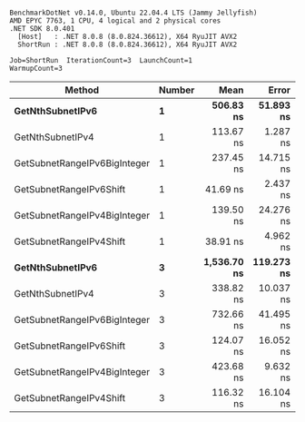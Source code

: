 ```

BenchmarkDotNet v0.14.0, Ubuntu 22.04.4 LTS (Jammy Jellyfish)
AMD EPYC 7763, 1 CPU, 4 logical and 2 physical cores
.NET SDK 8.0.401
  [Host]   : .NET 8.0.8 (8.0.824.36612), X64 RyuJIT AVX2
  ShortRun : .NET 8.0.8 (8.0.824.36612), X64 RyuJIT AVX2

Job=ShortRun  IterationCount=3  LaunchCount=1  
WarmupCount=3  

```
| Method                       | Number | Mean        | Error      | StdDev   | Min         | Max         | Gen0   | Allocated |
|----------------------------- |------- |------------:|-----------:|---------:|------------:|------------:|-------:|----------:|
| **GetNthSubnetIPv6**             | **1**      |   **506.83 ns** |  **51.893 ns** | **2.844 ns** |   **504.41 ns** |   **509.96 ns** | **0.0076** |     **696 B** |
| GetNthSubnetIPv4             | 1      |   113.67 ns |   1.287 ns | 0.071 ns |   113.60 ns |   113.74 ns | 0.0019 |     160 B |
| GetSubnetRangeIPv6BigInteger | 1      |   237.45 ns |  14.715 ns | 0.807 ns |   236.78 ns |   238.34 ns | 0.0050 |     432 B |
| GetSubnetRangeIPv6Shift      | 1      |    41.69 ns |   2.437 ns | 0.134 ns |    41.57 ns |    41.84 ns | 0.0019 |     160 B |
| GetSubnetRangeIPv4BigInteger | 1      |   139.50 ns |  24.276 ns | 1.331 ns |   138.54 ns |   141.02 ns | 0.0024 |     208 B |
| GetSubnetRangeIPv4Shift      | 1      |    38.91 ns |   4.962 ns | 0.272 ns |    38.75 ns |    39.23 ns | 0.0021 |     176 B |
| **GetNthSubnetIPv6**             | **3**      | **1,536.70 ns** | **119.273 ns** | **6.538 ns** | **1,529.17 ns** | **1,541.00 ns** | **0.0248** |    **2168 B** |
| GetNthSubnetIPv4             | 3      |   338.82 ns |  10.037 ns | 0.550 ns |   338.26 ns |   339.36 ns | 0.0057 |     480 B |
| GetSubnetRangeIPv6BigInteger | 3      |   732.66 ns |  41.495 ns | 2.275 ns |   730.39 ns |   734.94 ns | 0.0153 |    1296 B |
| GetSubnetRangeIPv6Shift      | 3      |   124.07 ns |  16.052 ns | 0.880 ns |   123.08 ns |   124.77 ns | 0.0057 |     480 B |
| GetSubnetRangeIPv4BigInteger | 3      |   423.68 ns |   9.632 ns | 0.528 ns |   423.31 ns |   424.29 ns | 0.0072 |     624 B |
| GetSubnetRangeIPv4Shift      | 3      |   116.32 ns |  16.104 ns | 0.883 ns |   115.49 ns |   117.25 ns | 0.0062 |     528 B |
